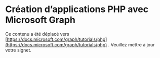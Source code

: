 # <a name="build-php-apps-with-microsoft-graph"></a>Création d’applications PHP avec Microsoft Graph

Ce contenu a été déplacé vers [https://docs.microsoft.com/graph/tutorials/php](https://docs.microsoft.com/graph/tutorials/php) . Veuillez mettre à jour votre signet.

